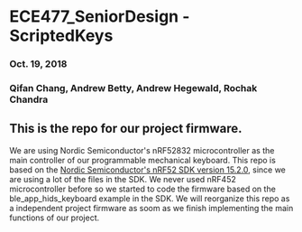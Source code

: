 # ECE477_SeniorDesign - ScriptedKeys
### Oct. 19, 2018
### Qifan Chang, Andrew Betty, Andrew Hegewald, Rochak Chandra
## This is the repo for our project firmware.

We are using Nordic Semiconductor's nRF52832 microcontroller as the main controller of our programmable mechanical keyboard. 
This repo is based on the [Nordic Semiconductor's nRF52 SDK version 15.2.0](https://www.nordicsemi.com/eng/nordic/download_resource/59012/94/63298856/116085), since we are using a lot of the files in the SDK.
We never used nRF452 microcontroller before so we started to code the firmware based on the ble_app_hids_keyboard example in the SDK.
We will reorganize this repo as a independent project firmware as soom as we finish implementing the main functions of our project.
